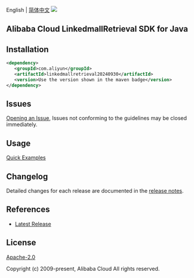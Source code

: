 English | [简体中文](README-CN.md)
![](https://aliyunsdk-pages.alicdn.com/icons/AlibabaCloud.svg)

## Alibaba Cloud LinkedmallRetrieval SDK for Java

## Installation

```xml
<dependency>
   <groupId>com.aliyun</groupId>
   <artifactId>linkedmallretrieval20240930</artifactId>
   <version>Use the version shown in the maven badge</version>
</dependency>
```

## Issues
[Opening an Issue](https://github.com/aliyun/alibabacloud-java-sdk/issues/new), Issues not conforming to the guidelines may be closed immediately.

## Usage
[Quick Examples](https://github.com/aliyun/alibabacloud-java-sdk/blob/master/docs/0-Examples-EN.md#quick-examples)

## Changelog
Detailed changes for each release are documented in the [release notes](./ChangeLog.txt).

## References
* [Latest Release](https://github.com/aliyun/alibabacloud-java-sdk/)

## License
[Apache-2.0](http://www.apache.org/licenses/LICENSE-2.0)

Copyright (c) 2009-present, Alibaba Cloud All rights reserved.